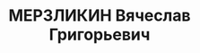 ---
title: МЕРЗЛИКИН Вячеслав Григорьевич
description: 'Род. в 1898, г. Свердловск, русский. Проживал: г. Свердловск. Ст. Свердловск-пассажирский,
  дежурный по парку.

  Арестован 23.01.1937. Приговор: 31.03.1937 – ВМН. Расстрелян 01.04.1937'
---